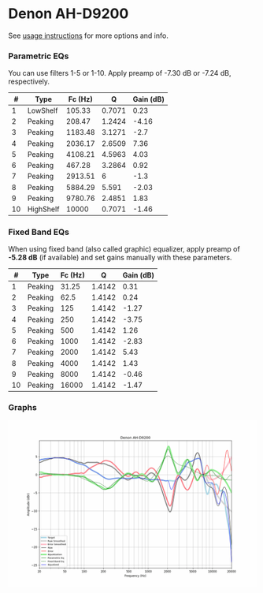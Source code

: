 # Denon AH-D9200
See [usage instructions](https://github.com/jaakkopasanen/AutoEq#usage) for more options and info.

### Parametric EQs
You can use filters 1-5 or 1-10. Apply preamp of -7.30 dB or -7.24 dB, respectively.

|   # | Type      |   Fc (Hz) |      Q |   Gain (dB) |
|-----|-----------|-----------|--------|-------------|
|   1 | LowShelf  |    105.33 | 0.7071 |        0.23 |
|   2 | Peaking   |    208.47 | 1.2424 |       -4.16 |
|   3 | Peaking   |   1183.48 | 3.1271 |       -2.7  |
|   4 | Peaking   |   2036.17 | 2.6509 |        7.36 |
|   5 | Peaking   |   4108.21 | 4.5963 |        4.03 |
|   6 | Peaking   |    467.28 | 3.2864 |        0.92 |
|   7 | Peaking   |   2913.51 | 6      |       -1.3  |
|   8 | Peaking   |   5884.29 | 5.591  |       -2.03 |
|   9 | Peaking   |   9780.76 | 2.4851 |        1.83 |
|  10 | HighShelf |  10000    | 0.7071 |       -1.46 |

### Fixed Band EQs
When using fixed band (also called graphic) equalizer, apply preamp of **-5.28 dB** (if available) and set gains manually with these parameters.

|   # | Type    |   Fc (Hz) |      Q |   Gain (dB) |
|-----|---------|-----------|--------|-------------|
|   1 | Peaking |     31.25 | 1.4142 |        0.31 |
|   2 | Peaking |     62.5  | 1.4142 |        0.24 |
|   3 | Peaking |    125    | 1.4142 |       -1.27 |
|   4 | Peaking |    250    | 1.4142 |       -3.75 |
|   5 | Peaking |    500    | 1.4142 |        1.26 |
|   6 | Peaking |   1000    | 1.4142 |       -2.83 |
|   7 | Peaking |   2000    | 1.4142 |        5.43 |
|   8 | Peaking |   4000    | 1.4142 |        1.43 |
|   9 | Peaking |   8000    | 1.4142 |       -0.46 |
|  10 | Peaking |  16000    | 1.4142 |       -1.47 |

### Graphs
![](./Denon%20AH-D9200.png)
